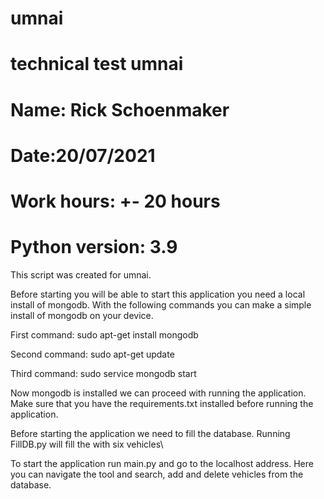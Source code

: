 # umnai
# technical test umnai
# Name: Rick Schoenmaker
# Date:20/07/2021
# Work hours: +- 20 hours
# Python version: 3.9


This script was created for umnai.


Before starting you will be able to start this application you need a local install of mongodb.
With the following commands you can make a simple install of mongodb on your device.

First command:
sudo apt-get install mongodb

Second command:
sudo apt-get update

Third command:
sudo service mongodb start

Now mongodb is installed we can proceed with running the application.
Make sure that you have the requirements.txt installed before running the application.

Before starting the application we need to fill the database.
Running FillDB.py will fill the with six vehicles\

To start the application run main.py and go to the localhost address.
Here you can navigate the tool and search, add and delete vehicles from the database.
